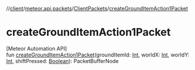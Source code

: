 //[client](../../../index.md)/[meteor.api.packets](../index.md)/[ClientPackets](index.md)/[createGroundItemAction1Packet](create-ground-item-action1-packet.md)

# createGroundItemAction1Packet

[Meteor Automation API]\
fun [createGroundItemAction1Packet](create-ground-item-action1-packet.md)(groundItemId: [Int](https://kotlinlang.org/api/latest/jvm/stdlib/kotlin/-int/index.html), worldX: [Int](https://kotlinlang.org/api/latest/jvm/stdlib/kotlin/-int/index.html), worldY: [Int](https://kotlinlang.org/api/latest/jvm/stdlib/kotlin/-int/index.html), shiftPressed: [Boolean](https://kotlinlang.org/api/latest/jvm/stdlib/kotlin/-boolean/index.html)): PacketBufferNode
